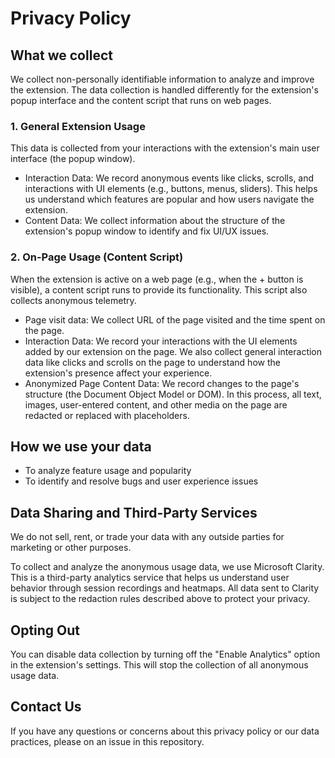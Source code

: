 # Privacy Policy

## What we collect
We collect non-personally identifiable information to analyze and improve the extension. The data collection is handled differently for the extension's popup interface and the content script that runs on web pages.

### 1. General Extension Usage

This data is collected from your interactions with the extension's main user interface (the popup window).

- Interaction Data: We record anonymous events like clicks, scrolls, and interactions with UI elements (e.g., buttons, menus, sliders). This helps us understand which features are popular and how users navigate the extension.
- Content Data: We collect information about the structure of the extension's popup window to identify and fix UI/UX issues.

### 2. On-Page Usage (Content Script)

When the extension is active on a web page (e.g., when the + button is visible), a content script runs to provide its functionality. This script also collects anonymous telemetry.

- Page visit data: We collect URL of the page visited and the time spent on the page.
- Interaction Data: We record your interactions with the UI elements added by our extension on the page. We also collect general interaction data like clicks and scrolls on the page to understand how the extension's presence affect your experience.
- Anonymized Page Content Data: We record changes to the page's structure (the Document Object Model or DOM). In this process, all text, images, user-entered content, and other media on the page are redacted or replaced with placeholders.

## How we use your data

- To analyze feature usage and popularity
- To identify and resolve bugs and user experience issues

## Data Sharing and Third-Party Services

We do not sell, rent, or trade your data with any outside parties for marketing or other purposes.

To collect and analyze the anonymous usage data, we use Microsoft Clarity. This is a third-party analytics service that helps us understand user behavior through session recordings and heatmaps. All data sent to Clarity is subject to the redaction rules described above to protect your privacy.

## Opting Out

You can disable data collection by turning off the "Enable Analytics" option in the extension's settings. This will stop the collection of all anonymous usage data.

## Contact Us

If you have any questions or concerns about this privacy policy or our data practices, please on an issue in this repository.
